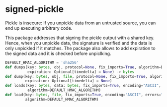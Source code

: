 # signed-pickle

Pickle is insecure: If you unpickle data from an untrusted source, you can
end up executing arbitrary code.

This package addresses that signing the pickle output with a shared key. Hence,
when you unpickle data, the signature is verified and the data is only unpickled
if it matches. The package also allows to add expiration to the signed data and it
is checked before unpiclking.

```python
DEFAULT_HMAC_ALGORITHM = 'sha256'
def dumps(key: bytes, obj, protocol=None, fix_imports=True, algorithm=DEFAULT_HMAC_ALGORITHM,
          expiration: Optional[timedelta] = None) -> bytes
def dump(key: bytes, obj, file, protocol=None, fix_imports=True, algorithm=DEFAULT_HMAC_ALGORITHM,
         expiration: Optional[timedelta] = None)
def loads(key: bytes, data: bytes, fix_imports=True, encoding="ASCII", errors="strict",
          algorithm=DEFAULT_HMAC_ALGORITHM)
def load(key: bytes, file, fix_imports=True, encoding="ASCII", errors="strict",
         algorithm=DEFAULT_HMAC_ALGORITHM)
```





    

